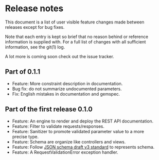 # Release notes

This document is a list of user visible feature changes made between
releases except for bug fixes.

Note that each entry is kept so brief that no reason behind or
reference information is supplied with.  For a full list of changes
with all sufficient information, see the git(1) log.

A lot more is coming soon check out the issue tracker.

## Part of 0.1.1

* Feature: More constraint description in documentation.
* Bug fix: do not summarize undocumented parameters.
* Fix: English mistakes in documentation and gemspec.

## Part of the first release 0.1.0

* Feature: An engine to render and deploy the REST API documentation.
* Feature: Filter to validate requests/responses.
* Feature: Sanitizer to promote validated parameter value to a more precise type.
* Feature: Schema are organize like controllers and views.
* Feature: Follow [JSON schema draft v3 standard](http://tools.ietf.org/id/draft-zyp-json-schema-03.html) to represents schema.
* Feature: A RequestValidationError exception handler.

